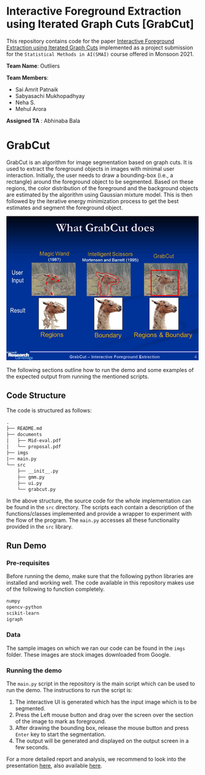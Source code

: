 # Interactive Foreground Extraction using Iterated Graph Cuts [GrabCut]

This repository contains code for the paper [Interactive Foreground Extraction using Iterated Graph Cuts](https://cvg.ethz.ch/teaching/cvl/2012/grabcut-siggraph04.pdf) implemented as a project submission for the `Statistical Methods in AI(SMAI)` course offered in Monsoon 2021.

__Team Name__: Outliers

**Team Members**:
- Sai Amrit Patnaik 
- Sabyasachi Mukhopadhyay
- Neha S.
- Mehul Arora 



__Assigned TA__ : Abhinaba Bala

# GrabCut
GrabCut is an algorithm for image segmentation based on graph cuts. It is used to extract the foreground objects in images with minimal user interaction. Initially, the user needs to draw a bounding-box (i.e., a rectangle) around the foreground object to be segmented. Based on these regions, the color distribution of the foreground and the background objects are estimated by the algorithm using Gaussian mixture model. This is then followed by the iterative energy minimization process to get the best estimates and segment the foreground object.

![](https://github.com/saiamrit/grabcut-smai/blob/main/imgs/grabcut.jpg)


The following sections outline how to run the demo and some examples of the expected output from running the mentioned scripts.

## Code Structure

The code is structured as follows:

```
.
├── README.md
├── documents
│   ├── Mid-eval.pdf
│   └── proposal.pdf
├── imgs
|── main.py
└── src
    ├── __init__.py
    ├── gmm.py
    ├── ui.py
    └── grabcut.py
```
In the above structure, the source code for the whole implementation can be found in the `src` directory. The scripts each contain a description of the functions/classes implemented and provide a wrapper to experiment with the flow of the program. The `main.py` accesses all these functionality provided in the `src` library.

## Run Demo

### Pre-requisites

Before running the demo, make sure that the following python libraries are installed and working well. The code available in this repository makes use of the following to function completely.

```
numpy
opencv-python
scikit-learn
igraph
```
### Data

The sample images on which we ran our code can be found in the `imgs` folder. These images are stock images downloaded from Google.

### Running the demo

The `main.py` script in the repository is the main script which can be used to run the demo. The instructions to run the script is:
1. The interactive UI is generated which has the input image which is to be segmented.
2. Press the Left mouse button and drag over the screen over the section of the image to mark as foreground.
3. After drawing the bounding box, release the mouse button and press `Enter` key to start the segmentation.
4. The output will be generated and displayed on the output screen in a few seconds.

For a more detailed report and analysis, we recommend to look into the presentation [here](./documents/mideval.pdf), also available [here](https://docs.google.com/presentation/d/19GnXUvxiNn3NGnubRpFsgUwSo3tyaixqB04HjuzGzyM/edit?usp=sharing).
